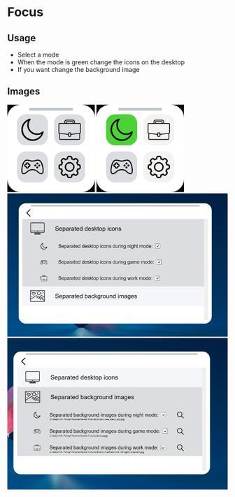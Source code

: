 # Focus
## Usage
  * Select a mode
  * When the mode is green change the icons on the desktop
  * If you want change the background image
## Images
![gui](https://github.com/kapasifulop/Focus/blob/main/imgs/1.png?raw=true)
![gui](https://github.com/kapasifulop/Focus/blob/main/imgs/2.png?raw=true)
![gui](https://github.com/kapasifulop/Focus/blob/main/imgs/3.png?raw=true)
![gui](https://github.com/kapasifulop/Focus/blob/main/imgs/4.png?raw=true)
